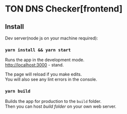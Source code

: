 # TON DNS Checker[frontend]

## Install

Dev server(node js on your machine required): 

### `yarn install && yarn start`

Runs the app in the development mode.\
[http://localhost:3000](http://localhost:3000) - stand.

The page will reload if you make edits.\
You will also see any lint errors in the console.

### `yarn build`

Builds the app for production to the `build` folder.\
Then you can host *build folder* on your own web server.
